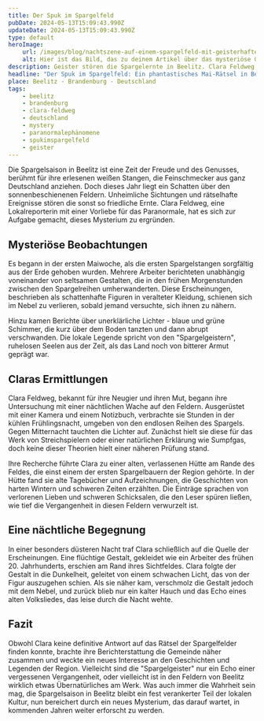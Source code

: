 ```yaml
---
title: Der Spuk im Spargelfeld
pubDate: 2024-05-13T15:09:43.990Z
updateDate: 2024-05-13T15:09:43.990Z
type: default
heroImage:
    url: /images/blog/nachtszene-auf-einem-spargelfeld-mit-geisterhaften-erscheinungen-und-unerklaerlichen-lichtern.webp
    alt: Hier ist das Bild, das zu deinem Artikel über das mysteriöse Geschehen in den Spargelfeldern von Beelitz passt. Es zeigt die nächtliche Szene mit den geisterhaften Erscheinungen und den unerklärlichen Lichtern, genau wie beschrieben.
description: Geister stören die Spargelernte in Beelitz. Clara Feldweg vor Ort. Kann sie das Rätsel der Spargelfelder lösen, bevor die Geister wieder verschwinden?
headline: "Der Spuk im Spargelfeld: Ein phantastisches Mai-Rätsel in Beelitz"
place: Beelitz - Brandenburg - Deutschland
tags:
    - beelitz
    - brandenburg
    - clara-feldweg
    - deutschland
    - mystery
    - paranormalephänomene
    - spukimspargelfeld
    - geister
---
```


Die Spargelsaison in Beelitz ist eine Zeit der Freude und des Genusses, berühmt für ihre erlesenen weißen Stangen, die Feinschmecker aus ganz Deutschland anziehen. Doch dieses Jahr liegt ein Schatten über den sonnenbeschienenen Feldern. Unheimliche Sichtungen und rätselhafte Ereignisse stören die sonst so friedliche Ernte. Clara Feldweg, eine Lokalreporterin mit einer Vorliebe für das Paranormale, hat es sich zur Aufgabe gemacht, dieses Mysterium zu ergründen.

## Mysteriöse Beobachtungen

Es begann in der ersten Maiwoche, als die ersten Spargelstangen sorgfältig aus der Erde gehoben wurden. Mehrere Arbeiter berichteten unabhängig voneinander von seltsamen Gestalten, die in den frühen Morgenstunden zwischen den Spargelreihen umherwanderten. Diese Erscheinungen, beschrieben als schattenhafte Figuren in veralteter Kleidung, schienen sich im Nebel zu verlieren, sobald jemand versuchte, sich ihnen zu nähern.

Hinzu kamen Berichte über unerklärliche Lichter - blaue und grüne Schimmer, die kurz über dem Boden tanzten und dann abrupt verschwanden. Die lokale Legende spricht von den "Spargelgeistern", ruhelosen Seelen aus der Zeit, als das Land noch von bitterer Armut geprägt war.

## Claras Ermittlungen

Clara Feldweg, bekannt für ihre Neugier und ihren Mut, begann ihre Untersuchung mit einer nächtlichen Wache auf den Feldern. Ausgerüstet mit einer Kamera und einem Notizbuch, verbrachte sie Stunden in der kühlen Frühlingsnacht, umgeben von den endlosen Reihen des Spargels. Gegen Mitternacht tauchten die Lichter auf. Zunächst hielt sie diese für das Werk von Streichspielern oder einer natürlichen Erklärung wie Sumpfgas, doch keine dieser Theorien hielt einer näheren Prüfung stand.

Ihre Recherche führte Clara zu einer alten, verlassenen Hütte am Rande des Feldes, die einst einem der ersten Spargelbauern der Region gehörte. In der Hütte fand sie alte Tagebücher und Aufzeichnungen, die Geschichten von harten Wintern und schweren Zeiten erzählten. Die Einträge sprachen von verlorenen Lieben und schweren Schicksalen, die den Leser spüren ließen, wie tief die Vergangenheit in diesen Feldern verwurzelt ist.

## Eine nächtliche Begegnung

In einer besonders düsteren Nacht traf Clara schließlich auf die Quelle der Erscheinungen. Eine flüchtige Gestalt, gekleidet wie ein Arbeiter des frühen 20. Jahrhunderts, erschien am Rand ihres Sichtfeldes. Clara folgte der Gestalt in die Dunkelheit, geleitet von einem schwachen Licht, das von der Figur auszugehen schien. Als sie näher kam, verschmolz die Gestalt jedoch mit dem Nebel, und zurück blieb nur ein kalter Hauch und das Echo eines alten Volksliedes, das leise durch die Nacht wehte.

## Fazit

Obwohl Clara keine definitive Antwort auf das Rätsel der Spargelfelder finden konnte, brachte ihre Berichterstattung die Gemeinde näher zusammen und weckte ein neues Interesse an den Geschichten und Legenden der Region. Vielleicht sind die "Spargelgeister" nur ein Echo einer vergessenen Vergangenheit, oder vielleicht ist in den Feldern von Beelitz wirklich etwas Übernatürliches am Werk. Was auch immer die Wahrheit sein mag, die Spargelsaison in Beelitz bleibt ein fest verankerter Teil der lokalen Kultur, nun bereichert durch ein neues Mysterium, das darauf wartet, in kommenden Jahren weiter erforscht zu werden.
